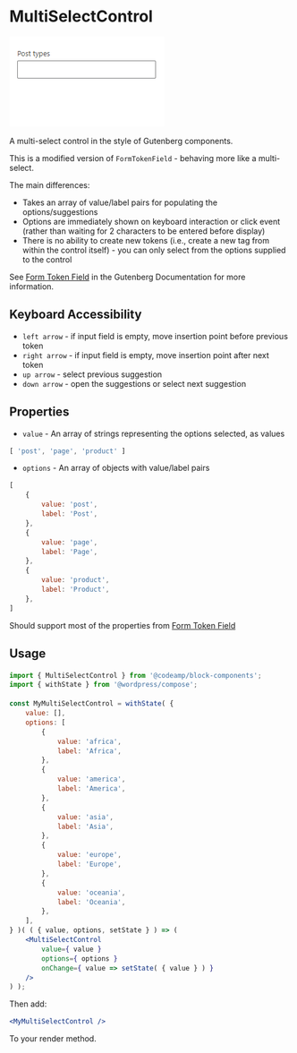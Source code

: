 # MultiSelectControl

![Demo](https://github.com/Code-Amp/block-components/blob/main/_resources/multi-select-control.gif)

A multi-select control in the style of Gutenberg components.

This is a modified version of `FormTokenField` - behaving more like a multi-select.

The main differences:
- Takes an array of value/label pairs for populating the options/suggestions
- Options are immediately shown on keyboard interaction or click event (rather than waiting for 2 characters to be entered before display)
- There is no ability to create new tokens (i.e., create a new tag from within the control itself) - you can only select from the options supplied to the control

See [Form Token Field](https://github.com/WordPress/gutenberg/tree/master/packages/components/src/form-token-field) in the Gutenberg Documentation for more information.

## Keyboard Accessibility

- `left arrow` - if input field is empty, move insertion point before previous token
- `right arrow` - if input field is empty, move insertion point after next token
- `up arrow` - select previous suggestion
- `down arrow` - open the suggestions or select next suggestion

## Properties

- `value` - An array of strings representing the options selected, as values
```javascript
[ 'post', 'page', 'product' ]
```
- `options` - An array of objects with value/label pairs
```javascript
[
	{
		value: 'post',
		label: 'Post',
	},
	{
		value: 'page',
		label: 'Page',
	},
 	{
		value: 'product',
		label: 'Product',
	},
]
```
Should support most of the properties from [Form Token Field](https://github.com/WordPress/gutenberg/tree/master/packages/components/src/form-token-field)

## Usage

```jsx
import { MultiSelectControl } from '@codeamp/block-components';
import { withState } from '@wordpress/compose';

const MyMultiSelectControl = withState( {
	value: [],
	options: [
		{
			value: 'africa',
			label: 'Africa',
		},
		{
			value: 'america',
			label: 'America',
		},
		{
			value: 'asia',
			label: 'Asia',
		},
		{
			value: 'europe',
			label: 'Europe',
		},
		{
			value: 'oceania',
			label: 'Oceania',
		},
	],
} )( ( { value, options, setState } ) => ( 
	<MultiSelectControl 
		value={ value } 
		options={ options } 
		onChange={ value => setState( { value } ) }
	/>
) );
```
Then add:
```jsx
<MyMultiSelectControl />
```
To your render method.
